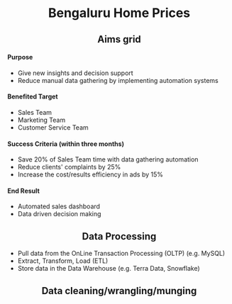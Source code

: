 <h1 align='center'>Bengaluru Home Prices</h1>

<h2 align='center'>Aims grid</h2>

#### Purpose
- Give new insights and decision support
- Reduce manual data gathering by implementing automation systems

#### Benefited Target
- Sales Team
- Marketing Team
- Customer Service Team

#### Success Criteria (within three months)
- Save 20% of Sales Team time with data gathering automation
- Reduce clients' complaints by 25%
- Increase the cost/results efficiency in ads by 15%

#### End Result
- Automated sales dashboard
- Data driven decision making


<h2 align='center'>Data Processing</h2>

- Pull data from the OnLine Transaction Processing (OLTP) (e.g. MySQL)
- Extract, Transform, Load (ETL)
- Store data in the Data Warehouse (e.g. Terra Data, Snowflake)


<h2 align='center'>Data cleaning/wrangling/munging</h2>













